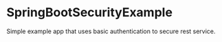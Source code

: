 # SpringBootSecurityExample
Simple example app that uses basic authentication to secure rest service.